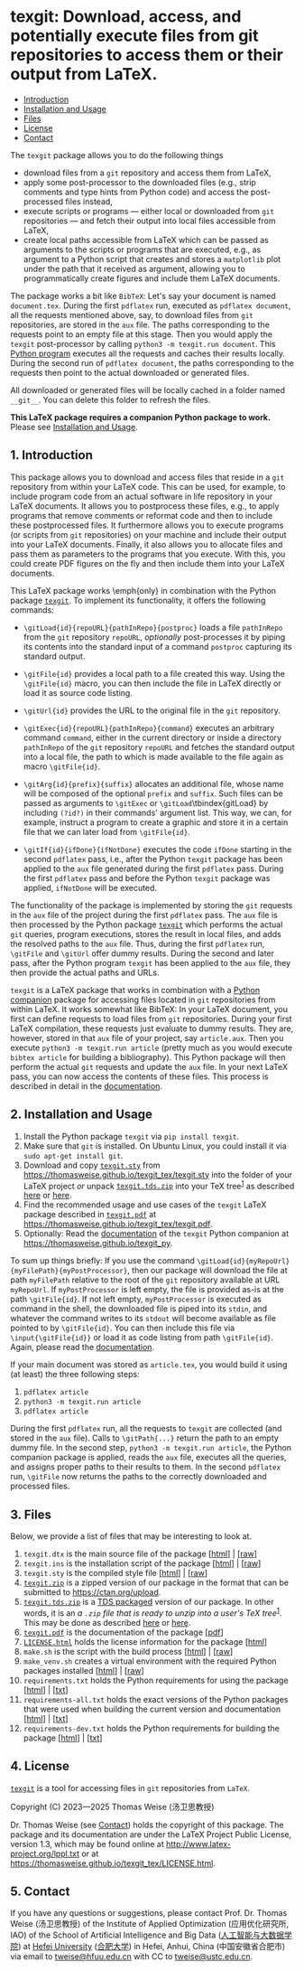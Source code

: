 # texgit: Download, access, and potentially execute files from git repositories to access them or their output from LaTeX.

- [Introduction](#1-introduction)
- [Installation and Usage](#2-installation-and-usage)
- [Files](#3-files)
- [License](#4-license)
- [Contact](#5-contact)

The `texgit` package allows you to do the following things

- download files from a `git` repository and access them from LaTeX,
- apply some post-processor to the downloaded files (e.g., strip comments and type hints from Python code) and access the post-processed files instead,
- execute scripts or programs &mdash; either local or downloaded from `git` repositories &mdash; and fetch their output into local files accessible from LaTeX,
- create local paths accessible from LaTeX which can be passed as arguments to the scripts or programs that are executed, e.g., as argument to a Python script that creates and stores a `matplotlib` plot under the path that it received as argument, allowing you to programmatically create figures and include them LaTeX documents.

The package works a bit like `BibTeX`:
Let's say your document is named `document.tex`.
During the first `pdflatex` run, executed as `pdflatex document`, all the requests mentioned above, say, to download files from `git` repositories, are stored in the `aux` file.
The paths corresponding to the requests point to an empty file at this stage.
Then you would apply the `texgit` post-processor by calling `python3 -m texgit.run document`.
This [Python program](https://pypi.org/project/texgit) executes all the requests and caches their results locally.
During the second run of `pdflatex document`, the paths corresponding to the requests then point to the actual downloaded or generated files.

All downloaded or generated files will be locally cached in a folder named `__git__`.
You can delete this folder to refresh the files.

**This LaTeX package requires a companion Python package to work.**
Please see [Installation and Usage](#2-installation-and-usage).

## 1. Introduction
This package allows you to download and access files that reside in a `git` repository from within your LaTeX code.
This can be used, for example, to include program code from an actual software in life repository in your LaTeX documents.
It allows you to postprocess these files, e.g., to apply programs that remove comments or reformat code and then to include these postprocessed files.
It furthermore allows you to execute programs (or scripts from `git` repositories) on your machine and include their output into your LaTeX
documents.
Finally, it also allows you to allocate files and pass them as parameters to the programs that you execute.
With this, you could create PDF figures on the fly and then include them into your LaTeX documents.

This LaTeX package works \emph{only} in combination with the Python package [`texgit`](https://github.com/thomasWeise/texgit_py).
To implement its functionality, it offers the following commands:

- `\gitLoad{id}{repoURL}{pathInRepo}{postproc}` loads a file `pathInRepo` from the `git` repository `repoURL`, *optionally* post-processes it by piping its contents into the standard input of a command `postproc` capturing its standard output.

- `\gitFile{id}` provides a local path to a file created this way.
   Using the `\gitFile{id}` macro, you can then include the file in LaTeX directly or load it as source code listing.

- `\gitUrl{id}` provides the URL to the original file in the `git` repository.

- `\gitExec{id}{repoURL}{pathInRepo}{command}` executes an arbitrary command `command`, either in the current directory or inside a directory `pathInRepo` of the `git` repository `repoURL` and fetches the standard output into a local file, the path to which is made available to the file again as macro `\gitFile{id}`.

- `\gitArg{id}{prefix}{suffix}` allocates an additional file, whose name will be composed of the optional `prefix` and `suffix`. 
  Such files can be passed as arguments to `\gitExec` or `\gitLoad`\tbindex{gitLoad} by including `(?id?)` in their commands' argument list. 
  This way, we can, for example, instruct a program to create a graphic and store it in a certain file that we can later load from `\gitFile{id}`.

- `\gitIf{id}{ifDone}{ifNotDone}` executes the code `ifDone` starting  in the second `pdflatex` pass, i.e., after the Python `texgit` package has been applied to the `aux` file generated during the first `pdflatex` pass.
  During the first `pdflatex` pass and before the Python `texgit` package was applied, `ifNotDone` will be executed.

The functionality of the package is implemented by storing the `git` requests in the `aux` file of the project during the first `pdflatex` pass.
The `aux` file is then processed by the Python package [`texgit`](https://github.com/thomasWeise/texgit_py) which performs the actual `git` queries, program executions, stores the result in local files, and adds the resolved paths to the `aux` file.
Thus, during the first `pdflatex` run, `\gitFile` and `\gitUrl` offer dummy results.
During the second and later pass, after the Python program `texgit` has been applied to the `aux` file, they then provide the actual paths and URLs.

`texgit` is a LaTeX package that works in combination with a [Python companion](https://thomasweise.github.io/texgit_py) package for accessing files located in `git` repositories from within LaTeX.
It works somewhat like BibTeX:
In your LaTeX document, you first can define requests to load files from `git` repositories.
During your first LaTeX compilation, these requests just evaluate to dummy results.
They are, however, stored in that `aux` file of your project, say `article.aux`.
Then you execute `python3 -m texgit.run article` (pretty much as you would execute `bibtex article` for building a bibliography).
This Python package will then perform the actual `git` requests and update the `aux` file.
In your next LaTeX pass, you can now access the contents of these files.
This process is described in detail in the [documentation](https://thomasweise.github.io/texgit_tex/texgit.pdf). 

## 2. Installation and Usage
1. Install the Python package `texgit` via `pip install texgit`.
2. Make sure that `git` is installed.
   On Ubuntu Linux, you could install it via `sudo apt-get install git`.
3. Download and copy [`texgit.sty`](https://thomasweise.github.io/texgit_tex/texgit.sty) from <https://thomasweise.github.io/texgit_tex/texgit.sty> into the folder of your LaTeX project *or* unpack [`texgit.tds.zip`](https://thomasweise.github.io/texgit_tex/texgit.tds.zip) into your TeX tree<sup>[1](https://ctan.org/TDS-guidelines)</sup> as described [here](https://texfaq.org/FAQ-inst-tds-zip) or [here](https://tex.stackexchange.com/questions/30307). 
4. Find the recommended usage and use cases of the `texgit` LaTeX package described in [`texgit.pdf`](https://thomasweise.github.io/texgit_tex/texgit.pdf) at <https://thomasweise.github.io/texgit_tex/texgit.pdf>. 
5. Optionally: Read the [documentation](https://thomasweise.github.io/texgit_py) of the `texgit` Python companion at <https://thomasweise.github.io/texgit_py>.

To sum up things briefly:
If you use the command `\gitLoad{id}{myRepoUrl}{myFilePath}{myPostProcessor}`, then our package will download the file at path `myFilePath` relative to the root of the `git` repository available at URL `myRepoUrl`.
If `myPostProcessor` is left empty, the file is provided as-is at the path `\gitFile{id}`.
If not left empty, `myPostProcessor` is executed as command in the shell, the downloaded file is piped into its `stdin`, and whatever the command writes to its `stdout` will become available as file pointed to by `\gitFile{id}`.
You can then include this file via `\input{\gitFile{id}}` or load it as code listing from path `\gitFile{id}`.
Again, please read the [documentation](https://thomasweise.github.io/texgit_tex/texgit.pdf).

If your main document was stored as `article.tex`, you would build it using (at least) the three following steps:

1. `pdflatex article`
2. `python3 -m texgit.run article`
3. `pdflatex article`

During the first `pdflatex` run, all the requests to `texgit` are collected (and stored in the `aux` file).
Calls to `\gitPath{...}` return the path to an empty dummy file.
In the second step, `python3 -m texgit.run article`, the Python companion package is applied, reads the `aux` file, executes all the queries, and assigns proper paths to their results to them.
In the second `pdflatex` run, `\gitFile` now returns the paths to the correctly downloaded and processed files.

## 3. Files
Below, we provide a list of files that may be interesting to look at.

1. `texgit.dtx` is the main source file of the package [[html](https://thomasweise.github.io/texgit_tex/texgit_dtx.html)] | [[raw](https://thomasweise.github.io/texgit_tex/texgit.dtx)]
2. `texgit.ins` is the installation script of the package [[html](https://thomasweise.github.io/texgit_tex/texgit_ins.html)] | [[raw](https://thomasweise.github.io/texgit_tex/texgit.ins)]
3. `texgit.sty` is the compiled style file [[html](https://thomasweise.github.io/texgit_tex/texgit_sty.html)] | [[raw](https://thomasweise.github.io/texgit_tex/texgit.sty)]
4. [`texgit.zip`](https://thomasweise.github.io/texgit_tex/texgit.zip) is a zipped version of our package in the format that can be submitted to <https://ctan.org/upload>.
5. [`texgit.tds.zip`](https://thomasweise.github.io/texgit_tex/texgit.tds.zip) is a [TDS packaged](https://ctan.org/TDS-guidelines) version of our package.
   In other words, it is an <em>a `.zip` file that is ready to unzip into a user's TeX tree</em><sup>[1](https://ctan.org/TDS-guidelines)</sup>.
   This may be done as described [here](https://texfaq.org/FAQ-inst-tds-zip) or [here](https://tex.stackexchange.com/questions/30307).
6. [`texgit.pdf`](https://thomasweise.github.io/texgit_tex/texgit.pdf) is the documentation of the package [[pdf](https://thomasweise.github.io/texgit_tex/texgit.pdf)]
7. [`LICENSE.html`](https://thomasweise.github.io/texgit_tex/LICENSE.html) holds the license information for the package [[html](https://thomasweise.github.io/texgit_tex/LICENSE.html)]
8. `make.sh` is the script with the build process [[html](https://thomasweise.github.io/texgit_tex/make.html)] | [[raw](https://thomasweise.github.io/texgit_tex/make.sh)]
9. `make_venv.sh` creates a virtual environment with the required Python packages installed [[html](https://thomasweise.github.io/texgit_tex/make_venv.html)] | [[raw](https://thomasweise.github.io/texgit_tex/make_venv.sh)]
10. `requirements.txt` holds the Python requirements for using the package [[html](https://thomasweise.github.io/texgit_tex/requirements.html)] | [[txt](https://thomasweise.github.io/texgit_tex/requirements.txt)]
11. `requirements-all.txt` holds the exact versions of the Python packages that were used when building the current version and documentation [[html](https://thomasweise.github.io/texgit_tex/requirements-all.html)] | [[txt](https://thomasweise.github.io/texgit_tex/requirements-all.txt)]
12. `requirements-dev.txt` holds the Python requirements for building the package [[html](https://thomasweise.github.io/texgit_tex/requirements-dev.html)] | [[txt](https://thomasweise.github.io/texgit_tex/requirements-dev.txt)]

## 4. License
[`texgit`](https://thomasweise.github.io/texgit_py) is a tool for accessing files in `git` repositories from `LaTeX`.

Copyright (C) 2023&mdash;2025 Thomas Weise (汤卫思教授)

Dr. Thomas Weise (see [Contact](#4-contact)) holds the copyright of this package.
The package and its documentation are under the LaTeX Project Public License, version 1.3, which may be found online at <http://www.latex-project.org/lppl.txt> or at <https://thomasweise.github.io/texgit_tex/LICENSE.html>.

## 5. Contact
If you have any questions or suggestions, please contact
Prof. Dr. Thomas Weise (汤卫思教授) of the 
Institute of Applied Optimization (应用优化研究所, IAO) of the
School of Artificial Intelligence and Big Data ([人工智能与大数据学院](http://www.hfuu.edu.cn/aibd/)) at
[Hefei University](http://www.hfuu.edu.cn/english/) ([合肥大学](http://www.hfuu.edu.cn/)) in
Hefei, Anhui, China (中国安徽省合肥市) via
email to [tweise@hfuu.edu.cn](mailto:tweise@hfuu.edu.cn) with CC to [tweise@ustc.edu.cn](mailto:tweise@ustc.edu.cn).

